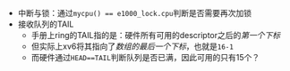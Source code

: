 
- 中断与锁：通过`mycpu() == e1000_lock.cpu`判断是否需要再次加锁
- 接收队列的TAIL
  - 手册上ring的TAIL指的是：硬件所有可用的descriptor之后的*第一个下标*
  - 但实际上xv6将其指向了*数组的最后一个下标*，也就是`16-1`
  - 而硬件通过`HEAD==TAIL`判断队列是否已满，因此可用的只有15个？
